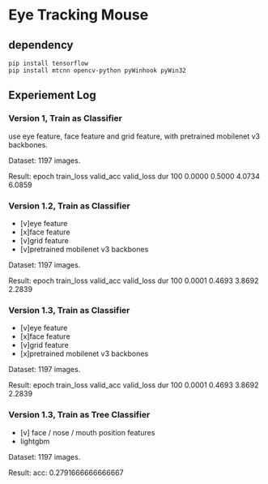 # Eye Tracking Mouse

## dependency
```
pip install tensorflow
pip install mtcnn opencv-python pyWinhook pyWin32
```

## Experiement Log
### Version 1, Train as Classifier
use eye feature, face feature and grid feature, with pretrained mobilenet v3 backbones.

Dataset:
1197 images.

Result:
epoch    train_loss    valid_acc    valid_loss     dur
  100        0.0000       0.5000        4.0734  6.0859

### Version 1.2, Train as Classifier
- [v]eye feature
- [x]face feature
- [v]grid feature
- [v]pretrained mobilenet v3 backbones

Dataset:
1197 images.

Result:
epoch    train_loss    valid_acc    valid_loss     dur
  100        0.0001       0.4693        3.8692  2.2839

### Version 1.3, Train as Classifier
- [v]eye feature
- [x]face feature
- [v]grid feature
- [x]pretrained mobilenet v3 backbones

Dataset:
1197 images.

Result:
epoch    train_loss    valid_acc    valid_loss     dur
  100        0.0001       0.4693        3.8692  2.2839

### Version 1.3, Train as Tree Classifier
- [v] face / nose / mouth position features
- lightgbm

Dataset:
1197 images.

Result:
acc: 0.2791666666666667
